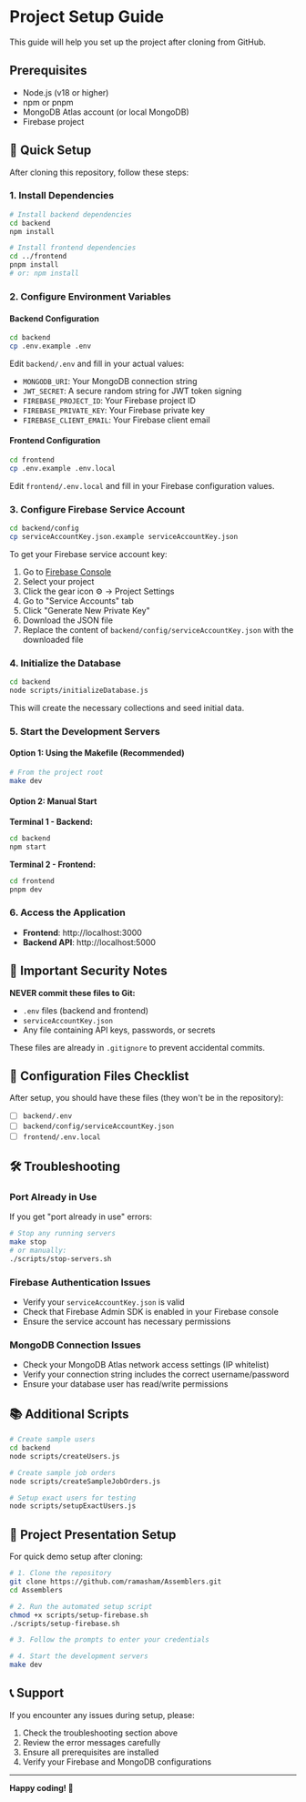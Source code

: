 # Project Setup Guide

This guide will help you set up the project after cloning from GitHub.

## Prerequisites

- Node.js (v18 or higher)
- npm or pnpm
- MongoDB Atlas account (or local MongoDB)
- Firebase project

## 🚀 Quick Setup

After cloning this repository, follow these steps:

### 1. Install Dependencies

```bash
# Install backend dependencies
cd backend
npm install

# Install frontend dependencies
cd ../frontend
pnpm install
# or: npm install
```

### 2. Configure Environment Variables

#### Backend Configuration

```bash
cd backend
cp .env.example .env
```

Edit `backend/.env` and fill in your actual values:
- `MONGODB_URI`: Your MongoDB connection string
- `JWT_SECRET`: A secure random string for JWT token signing
- `FIREBASE_PROJECT_ID`: Your Firebase project ID
- `FIREBASE_PRIVATE_KEY`: Your Firebase private key
- `FIREBASE_CLIENT_EMAIL`: Your Firebase client email

#### Frontend Configuration

```bash
cd frontend
cp .env.example .env.local
```

Edit `frontend/.env.local` and fill in your Firebase configuration values.

### 3. Configure Firebase Service Account

```bash
cd backend/config
cp serviceAccountKey.json.example serviceAccountKey.json
```

To get your Firebase service account key:

1. Go to [Firebase Console](https://console.firebase.google.com/)
2. Select your project
3. Click the gear icon ⚙️ → Project Settings
4. Go to "Service Accounts" tab
5. Click "Generate New Private Key"
6. Download the JSON file
7. Replace the content of `backend/config/serviceAccountKey.json` with the downloaded file

### 4. Initialize the Database

```bash
cd backend
node scripts/initializeDatabase.js
```

This will create the necessary collections and seed initial data.

### 5. Start the Development Servers

#### Option 1: Using the Makefile (Recommended)

```bash
# From the project root
make dev
```

#### Option 2: Manual Start

**Terminal 1 - Backend:**
```bash
cd backend
npm start
```

**Terminal 2 - Frontend:**
```bash
cd frontend
pnpm dev
```

### 6. Access the Application

- **Frontend**: http://localhost:3000
- **Backend API**: http://localhost:5000

## 🔐 Important Security Notes

**NEVER commit these files to Git:**
- `.env` files (backend and frontend)
- `serviceAccountKey.json`
- Any file containing API keys, passwords, or secrets

These files are already in `.gitignore` to prevent accidental commits.

## 📁 Configuration Files Checklist

After setup, you should have these files (they won't be in the repository):

- [ ] `backend/.env`
- [ ] `backend/config/serviceAccountKey.json`
- [ ] `frontend/.env.local`

## 🛠️ Troubleshooting

### Port Already in Use
If you get "port already in use" errors:
```bash
# Stop any running servers
make stop
# or manually:
./scripts/stop-servers.sh
```

### Firebase Authentication Issues
- Verify your `serviceAccountKey.json` is valid
- Check that Firebase Admin SDK is enabled in your Firebase console
- Ensure the service account has necessary permissions

### MongoDB Connection Issues
- Check your MongoDB Atlas network access settings (IP whitelist)
- Verify your connection string includes the correct username/password
- Ensure your database user has read/write permissions

## 📚 Additional Scripts

```bash
# Create sample users
cd backend
node scripts/createUsers.js

# Create sample job orders
node scripts/createSampleJobOrders.js

# Setup exact users for testing
node scripts/setupExactUsers.js
```

## 🎯 Project Presentation Setup

For quick demo setup after cloning:

```bash
# 1. Clone the repository
git clone https://github.com/ramasham/Assemblers.git
cd Assemblers

# 2. Run the automated setup script
chmod +x scripts/setup-firebase.sh
./scripts/setup-firebase.sh

# 3. Follow the prompts to enter your credentials

# 4. Start the development servers
make dev
```

## 📞 Support

If you encounter any issues during setup, please:
1. Check the troubleshooting section above
2. Review the error messages carefully
3. Ensure all prerequisites are installed
4. Verify your Firebase and MongoDB configurations

---

**Happy coding! 🎉**
